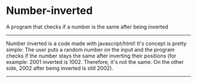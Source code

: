 # Number-inverted
A program that checks if a number is the same after being inverted

**********
Number inverted is a code made with javascript/html! It's concept is pretty simple: The user puts a random number on the input and the program checks if the number stays the same after inverting their positions (for example: 2001 inverted is 1002. Therefore, it's not the same. On the other side, 2002 after being inverted is still 2002).
**********
